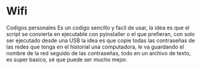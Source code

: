 # Wifi
Codigos personales
Es un codigo sencillo y facil de usar, la idea es que el script se convierta en ejecutable con pyinstaller o el que prefieran, con solo ser ejecutado desde una USB la idea
es que copie todas las contraseñas de las redes que tenga en el historial una computadora, le va guardando el nombre de la red seguido de las contraseñas, todo en un 
archivo de texto, es super basico, sé que puede ser mucho mejor.
